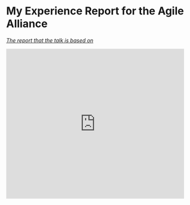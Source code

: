 My Experience Report for the Agile Alliance
===================


<i class="icon-doc"><a href="http://bit.ly/rjkFirstTeam">The report that the talk is based on</a></i> 
<iframe src="https://www.slideshare.net/slideshow/embed_code/key/wJwRCArUshNe3h" width="476" height="400" frameborder="0" marginwidth="0" marginheight="0" scrolling="no"></iframe>